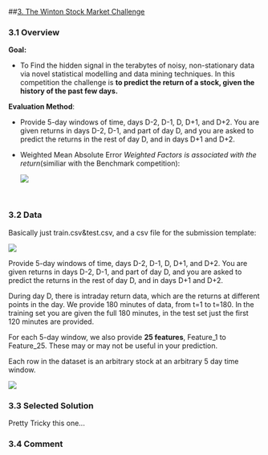 ##[3. The Winton Stock Market Challenge](https://www.kaggle.com/c/the-winton-stock-market-challenge)

### 3.1 Overview

**Goal:** 

- To Find the hidden signal in the terabytes of noisy, non-stationary data via novel statistical modelling and data mining techniques. In this competition the challenge is **to predict the return of a stock, given the history of the past few days.**





**Evaluation Method**: 

- Provide 5-day windows of time, days D-2, D-1, D, D+1, and D+2. You are given returns in days D-2, D-1, and part of day D, and you are asked to predict the returns in the rest of day D, and in days D+1 and D+2.

- Weighted Mean Absolute Error *Weighted Factors is associated with the return*(similiar with the Benchmark competition):

  ![](https://raw.githubusercontent.com/hansen7/Kaggle_Competition/master/The%20Winton%20Stock%20Market%20Challenge/f1.png)

  ​

### 3.2 Data

Basically just train.csv&test.csv, and a csv file for the submission template:

![](https://raw.githubusercontent.com/hansen7/Kaggle_Competition/master/The%20Winton%20Stock%20Market%20Challenge/f2.png)

Provide 5-day windows of time, days D-2, D-1, D, D+1, and D+2. You are given returns in days D-2, D-1, and part of day D, and you are asked to predict the returns in the rest of day D, and in days D+1 and D+2.

During day D, there is intraday return data, which are the returns at different points in the day. We provide 180 minutes of data, from t=1 to t=180. In the training set you are given the full 180 minutes, in the test set just the first 120 minutes are provided.

For each 5-day window, we also provide **25 features**, Feature_1 to Feature_25. These may or may not be useful in your prediction.

Each row in the dataset is an arbitrary stock at an arbitrary 5 day time window.

![](https://raw.githubusercontent.com/hansen7/Kaggle_Competition/master/The%20Winton%20Stock%20Market%20Challenge/fig3.png)

### 3.3 Selected Solution

Pretty Tricky this one...

### 3.4 Comment





